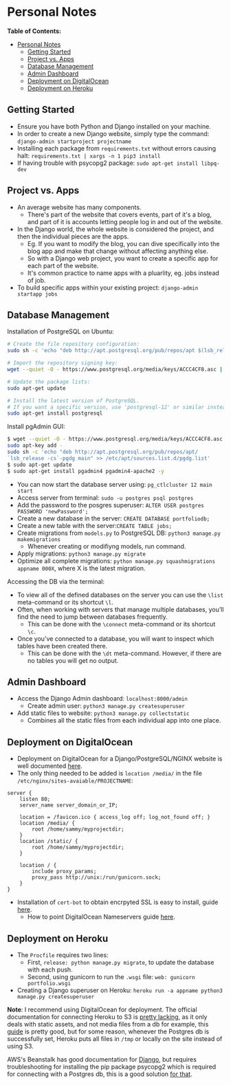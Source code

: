 # Personal Notes

**Table of Contents:**

- [Personal Notes](#personal-notes)
  - [Getting Started](#getting-started)
  - [Project vs. Apps](#project-vs-apps)
  - [Database Management](#database-management)
  - [Admin Dashboard](#admin-dashboard)
  - [Deployment on DigitalOcean](#deployment-on-digitalocean)
  - [Deployment on Heroku](#deployment-on-heroku)

## Getting Started

- Ensure you have both Python and Django installed on your machine.
- In order to create a new Django website, simply type the command: `django-admin startproject projectname`
- Installing each package from `requirements.txt` without errors causing halt: `requirements.txt | xargs -n 1 pip3 install`
- If having trouble with psycopg2 package: `sudo apt-get install libpq-dev`

## Project vs. Apps

- An average website has many components.
  - There's part of the website that covers events, part of it's a blog, and part of it is accounts letting people log in and out of the website.
- In the Django world, the whole website is considered the project, and then the individual pieces are the apps.
  - Eg. If you want to modify the blog, you can dive specifically into the blog app and make that change without affecting anything else.
  - So with a Django web project, you want to create a specific app for each part of the website.
  - It's common practice to name apps with a pluarlity, eg. jobs instead of job.
- To build specific apps within your existing project: `django-admin startapp jobs`

## Database Management

Installation of PostgreSQL on Ubuntu:

```bash
# Create the file repository configuration:
sudo sh -c 'echo "deb http://apt.postgresql.org/pub/repos/apt $(lsb_release -cs)-pgdg main" > /etc/apt/sources.list.d/pgdg.list'

# Import the repository signing key:
wget --quiet -O - https://www.postgresql.org/media/keys/ACCC4CF8.asc | sudo apt-key add -

# Update the package lists:
sudo apt-get update

# Install the latest version of PostgreSQL.
# If you want a specific version, use 'postgresql-12' or similar instead of 'postgresql':
sudo apt-get install postgresql
```

Install pgAdmin GUI:

```bash
$ wget --quiet -O - https://www.postgresql.org/media/keys/ACCC4CF8.asc |
sudo apt-key add -
sudo sh -c 'echo "deb http://apt.postgresql.org/pub/repos/apt/
`lsb_release -cs`-pgdg main" >> /etc/apt/sources.list.d/pgdg.list'
$ sudo apt-get update
$ sudo apt-get install pgadmin4 pgadmin4-apache2 -y
```

- You can now start the database server using: `pg_ctlcluster 12 main start`
- Access server from terminal: `sudo -u postgres psql postgres`
- Add the password to the posgres superuser: `ALTER USER postgres PASSWORD 'newPassword';`
- Create a new database in the server: `CREATE DATABASE portfoliodb;`
- Create a new table with the server:`CREATE TABLE jobs;`
- Create migrations from `models.py` to PostgreSQL DB: `python3 manage.py makemigrations`
  - Whenever creating or modifiyng models, run command.
- Apply migrations: `python3 manage.py migrate`
- Optimize all complete migrations: `python manage.py squashmigrations appname 000X`, where X is the latest migration.

Accessing the DB via the terminal:

- To view all of the defined databases on the server you can use the `\list` meta-command or its shortcut `\l`.
- Often, when working with servers that manage multiple databases, you’ll find the need to jump between databases frequently.
  - This can be done with the `\connect` meta-command or its shortcut `\c`.
- Once you’ve connected to a database, you will want to inspect which tables have been created there.
  - This can be done with the `\dt` meta-command. However, if there are no tables you will get no output.

## Admin Dashboard

- Access the Django Admin dashboard: `localhost:8000/admin`
  - Create admin user: `python3 manage.py createsuperuser`
- Add static files to website: `python3 manage.py collectstatic`
  - Combines all the static files from each individual app into one place.

## Deployment on DigitalOcean

- Deployment on DigitalOcean for a Django/PostgreSQL/NGINX website is well documented [here](https://www.digitalocean.com/community/tutorials/how-to-set-up-django-with-postgres-nginx-and-gunicorn-on-ubuntu-18-04).
- The only thing needed to be added is `location /media/` in the file `/etc/nginx/sites-avaiable/PROJECTNAME`:

```
server {
    listen 80;
    server_name server_domain_or_IP;

    location = /favicon.ico { access_log off; log_not_found off; }
    location /media/ {
        root /home/sammy/myprojectdir;
    }
    location /static/ {
        root /home/sammy/myprojectdir;
    }

    location / {
        include proxy_params;
        proxy_pass http://unix:/run/gunicorn.sock;
    }
}
```

- Installation of `cert-bot` to obtain encrpyted SSL is easy to install, guide [here](https://certbot.eff.org/lets-encrypt/ubuntubionic-nginx).
  - How to point DigitalOcean Nameservers guide [here](https://www.digitalocean.com/community/tutorials/how-to-point-to-digitalocean-nameservers-from-common-domain-registrars).

## Deployment on Heroku

- The `Procfile` requires two lines:
  - First, `release: python manage.py migrate`, to update the database with each push.
  - Second, using gunicorn to run the `.wsgi` file: `web: gunicorn portfolio.wsgi`
- Creating a Django superuser on Heroku: `heroku run -a appname python3 manage.py createsuperuser`

**Note**: I recommend using DigitalOcean for deployment. The official documentation for connecting Heroku to S3 is [pretty lacking](https://devcenter.heroku.com/articles/s3), as it only deals with static assets, and not media files from a db for example, this [guide](https://www.caktusgroup.com/blog/2014/11/10/Using-Amazon-S3-to-store-your-Django-sites-static-and-media-files/) is pretty good, but for some reason, whenever the Postgres db is successfully set, Heroku puts all files in `/tmp` or locally on the site instead of using S3.

AWS's Beanstalk has good documentation for [Django](https://docs.aws.amazon.com/elasticbeanstalk/latest/dg/create-deploy-python-django.html), but requires troubleshooting for installing the pip package psycopg2 which is required for connecting with a Postgres db, this is a good solution [for that](https://stackoverflow.com/questions/17137346/psycopg2-on-amazon-elastic-beanstalk).
